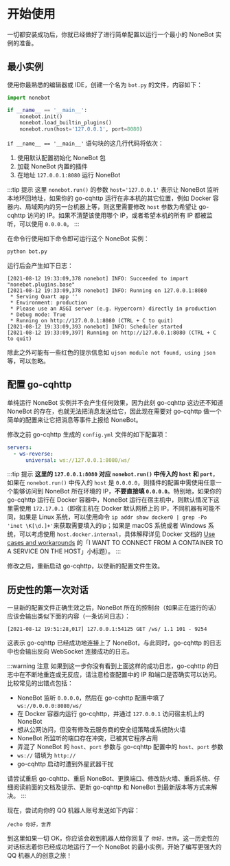 # 开始使用

一切都安装成功后，你就已经做好了进行简单配置以运行一个最小的 NoneBot 实例的准备。

## 最小实例

使用你最熟悉的编辑器或 IDE，创建一个名为 `bot.py` 的文件，内容如下：

```python
import nonebot

if __name__ == '__main__':
    nonebot.init()
    nonebot.load_builtin_plugins()
    nonebot.run(host='127.0.0.1', port=8080)
```

`if __name__ == '__main__'` 语句块的这几行代码将依次：

1. 使用默认配置初始化 NoneBot 包
2. 加载 NoneBot 内置的插件
3. 在地址 `127.0.0.1:8080` 运行 NoneBot

:::tip 提示
这里 `nonebot.run()` 的参数 `host='127.0.0.1'` 表示让 NoneBot 监听本地环回地址，如果你的 go-cqhttp 运行在非本机的其它位置，例如 Docker 容器内、局域网内的另一台机器上等，则这里需要修改 `host` 参数为希望让 go-cqhttp 访问的 IP。如果不清楚该使用哪个 IP，或者希望本机的所有 IP 都被监听，可以使用 `0.0.0.0`。
:::

在命令行使用如下命令即可运行这个 NoneBot 实例：

```bash
python bot.py
```

运行后会产生如下日志：

```
[2021-08-12 19:33:09,378 nonebot] INFO: Succeeded to import "nonebot.plugins.base"
[2021-08-12 19:33:09,378 nonebot] INFO: Running on 127.0.0.1:8080
 * Serving Quart app ''
 * Environment: production
 * Please use an ASGI server (e.g. Hypercorn) directly in production
 * Debug mode: True
 * Running on http://127.0.0.1:8080 (CTRL + C to quit)
[2021-08-12 19:33:09,393 nonebot] INFO: Scheduler started
[2021-08-12 19:33:09,397] Running on http://127.0.0.1:8080 (CTRL + C to quit)
```

除此之外可能有一些红色的提示信息如 `ujson module not found, using json` 等，可以忽略。

## 配置 go-cqhttp

单纯运行 NoneBot 实例并不会产生任何效果，因为此刻 go-cqhttp 这边还不知道 NoneBot 的存在，也就无法把消息发送给它，因此现在需要对 go-cqhttp 做一个简单的配置来让它把消息等事件上报给 NoneBot。

修改之前 go-cqhttp 生成的 `config.yml` 文件的如下配置项：

```yaml
servers:
  - ws-reverse:
      universal: ws://127.0.0.1:8080/ws/
```

:::tip 提示
**这里的 `127.0.0.1:8080` 对应 `nonebot.run()` 中传入的 `host` 和 `port`**，如果在 `nonebot.run()` 中传入的 `host` 是 `0.0.0.0`，则插件的配置中需使用任意一个能够访问到 NoneBot 所在环境的 IP，**不要直接填 `0.0.0.0`**。特别地，如果你的 go-cqhttp 运行在 Docker 容器中，NoneBot 运行在宿主机中，则默认情况下这里需使用 `172.17.0.1`（即宿主机在 Docker 默认网桥上的 IP，不同机器有可能不同，如果是 Linux 系统，可以使用命令 `ip addr show docker0 | grep -Po 'inet \K[\d.]+'`来获取需要填入的ip；如果是 macOS 系统或者 Windows 系统，可以考虑使用 `host.docker.internal`，具体解释详见 Docker 文档的 [Use cases and workarounds](https://docs.docker.com/docker-for-mac/networking/#use-cases-and-workarounds) 的「I WANT TO CONNECT FROM A CONTAINER TO A SERVICE ON THE HOST」小标题）。
:::

修改之后，重新启动 go-cqhttp，以使新的配置文件生效。

## 历史性的第一次对话

一旦新的配置文件正确生效之后，NoneBot 所在的控制台（如果正在运行的话）应该会输出类似下面的内容（一条访问日志）：

```
[2021-08-12 19:51:28,017] 127.0.0.1:54125 GET /ws/ 1.1 101 - 9254
```

这表示 go-cqhttp 已经成功地连接上了 NoneBot，与此同时，go-cqhttp 的日志中也会输出反向 WebSocket 连接成功的日志。

:::warning 注意
如果到这一步你没有看到上面这样的成功日志，go-cqhttp 的日志中在不断地重连或无反应，请注意检查配置中的 IP 和端口是否确实可以访问。比较常见的出错点包括：

- NoneBot 监听 `0.0.0.0`，然后在 go-cqhttp 配置中填了 `ws://0.0.0.0:8080/ws/`
- 在 Docker 容器内运行 go-cqhttp，并通过 `127.0.0.1` 访问宿主机上的 NoneBot
- 想从公网访问，但没有修改云服务商的安全组策略或系统防火墙
- NoneBot 所监听的端口存在冲突，已被其它程序占用
- 弄混了 NoneBot 的 `host`、`port` 参数与 go-cqhttp 配置中的 `host`、`port` 参数
- `ws://` 错填为 `http://`
- go-cqhttp 启动时遭到外星武器干扰

请尝试重启 go-cqhttp、重启 NoneBot、更换端口、修改防火墙、重启系统、仔细阅读前面的文档及提示、更新 go-cqhttp 和 NoneBot 到最新版本等方式来解决。
:::

现在，尝试向你的 QQ 机器人账号发送如下内容：

```
/echo 你好，世界
```

到这里如果一切 OK，你应该会收到机器人给你回复了 `你好，世界`。这一历史性的对话标志着你已经成功地运行了一个 NoneBot 的最小实例，开始了编写更强大的 QQ 机器人的创意之旅！

